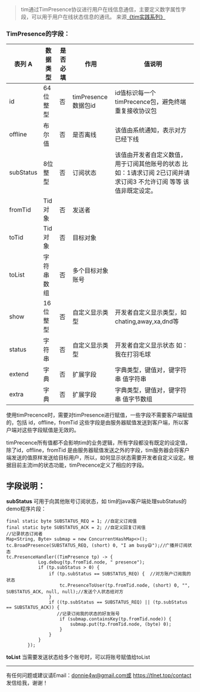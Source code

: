 > tim通过TimPresence协议进行用户在线信息通信，主要定义数字属性字段，可以用于用户在线状态信息的通讯。
> 来源[《tim实践系列》](https://github.com/donnie4w/Tim-Practical-Article)

### TimPresence的字段：


| 表列 A | 数据类型 |是否必填 |作用 |值说明 |
| ----- | ----- | ----- | ----- | ----- |
|id | 	64位整型 | 否 |timPresence数据包id  | id值标识每一个timPrecence包，避免终端重复接收协议包 |  
| offline |布尔值  | 否 |是否离线  | 该值由系统通知，表示对方已经下线 |
|subStatus  |8位整型   | 否 |订阅状态  | 	该值由开发者自定义数值，用于订阅其他账号的状态 比如：1请求订阅 2已订阅并请求订阅3 不允许订阅 等等 该值非既定设定。 |
| fromTid |Tid对象	   | 否 |发送者	  |  |
| toTid |Tid对象	   | 否 | 目标对象	 |  |
| toList | 字符串数组	  |否  |多个目标对象账号  |  |
| show | 16位整型	  |否  |自定义显示类型  |开发者自定义显示类型，如chating,away,xa,dnd等  |
|status  | 字符串  |否  | 自定义显示类型 | 开发者自定义显示状态  如：我在打羽毛球 |
|extend    | 字典  |否  | 	扩展字段 | 字典类型，键值对，键字符串  值字符串 |
| extra   | 字典  |否  |扩展字段	  |	字典类型，键值对，键字符串  值字节数组  |

使用timPrecence时，需要对timPresence进行赋值，一些字段不需要客户端赋值的，包括 id，offline，fromTid 这些字段是由服务器赋值发送到客户端，所以客户端对这些字段赋值是无效的。

timPrecence所有值都不会影响tim的业务逻辑，所有字段都没有既定的设定值，除了id，offline，fromTid 是由服务器赋值发送之外的字段，tim服务器会将客户端发送的值原样发送给目标用户，所以，如何显示状态需要开发者自定义设定。根据目前主流im的状态功能，timPrecence定义了相应的字段。

## 字段说明：
**subStatus** 可用于向其他账号订阅状态，如 tim的java客户端处理subStatus的demo程序片段：

    final static byte SUBSTATUS_REQ = 1; //自定义订阅值
    final static byte SUBSTATUS_ACK = 2; //自定义回复订阅值
    //记录状态订阅者
    Map<String, Byte> submap = new ConcurrentHashMap<>();
    tc.BroadPresence(SUBSTATUS_REQ, (short) 0, "I am busy😄");//广播并订阅状态
    tc.PresenceHandler((TimPresence tp) -> {
                Log.debug(tp.fromTid.node, " presence");
                if (tp.subStatus > 0) {
                    if (tp.subStatus == SUBSTATUS_REQ) {  //对方账户订阅我的状态
                        tc.PresenceToUser(tp.fromTid.node, (short) 0, "", SUBSTATUS_ACK, null, null);//发送个人状态给对方
                    }
                    if ((tp.subStatus == SUBSTATUS_REQ) || (tp.subStatus == SUBSTATUS_ACK)) {
                       //记录订阅我的状态的好友账号
                        if (submap.containsKey(tp.fromTid.node)) {
                            submap.put(tp.fromTid.node, (byte) 0);
                        }
                    }
                }
            });

**toList** 当需要发送状态给多个账号时，可以将账号赋值给toList


----------

有任何问题或建议请Email：donnie4w@gmail.com或 https://tlnet.top/contact  发信给我，谢谢！